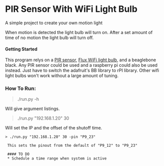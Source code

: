 # PIR Sensor With WiFi Light Bulb
A simple project to create your own motion light

When motion is detected the light bulb will turn on. After a set amount of time of no motion the light bulb will turn off.
#### Getting Started
This program relys on a [PIR sensor](http://www.amazon.com/Leegoal-Pyroelectric-Infrared-Motion-Detector/dp/B008AESDSY), [Flux WiFi light bulb](http://www.amazon.com/Flux-WiFi-Smart-Light-Bulb/dp/B00SGLKWQW), and a beaglebone black. Any PIR sensor could be used and a raspberry pi could also be used instead. Just have to switch the adafruit's BB library to rPI library. Other wifi light bulbs won't work without a large amount of tuning. 
### How To Run:
> ./run.py -h
 
 Will give argument listings.
  
  > ./run.py "192.168.1.20" 30
   
   Will set the IP and the offset of the shutoff time.
    
    > ./run.py "192.168.1.20" 30 -pin "P9_23"
     
     This sets the pinout from the default of "P9_12" to "P9_23"

     #### TO DO
     * Schedule a time range when system is active
